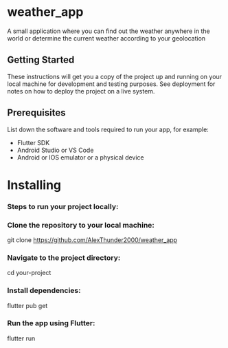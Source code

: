 # weather_app
A small application where you can find out the weather anywhere in the world or determine the current weather according to your geolocation

## Getting Started
These instructions will get you a copy of the project up and running on your local machine for development and testing purposes. See deployment for notes on how to deploy the project on a live system.

## Prerequisites
List down the software and tools required to run your app, for example:

- Flutter SDK
- Android Studio or VS Code
- Android or IOS emulator or a physical device

#  Installing
###  Steps to run your project locally:

### Clone the repository to your local machine:

git clone https://github.com/AlexThunder2000/weather_app

### Navigate to the project directory:

cd your-project

### Install dependencies:

flutter pub get

### Run the app using Flutter:

flutter run
